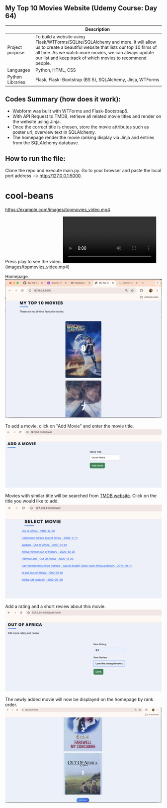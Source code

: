 ## My Top 10 Movies Website (Udemy Course: Day 64)

|  | Description |
| ----------- | ----------- |
| Project purpose | To build a website using Flask/WTForms/SQLite/SQLAlchemy and more. It will allow us to create a beautiful website that lists our top 10 films of all time. As we watch more movies, we can always update our list and keep track of which movies to recommend people.|
| Languages | Python, HTML, CSS |
| Python Libraries | Flask, Flask-Bootstrap (BS 5), SQLAlchemy, Jinja, WTForms |

Codes Summary (how does it work):
-
- Webform was built with WTForms and Flask-Bootstrap5.
- With API Request to TMDB, retrieve all related movie titles and render on the website using Jinja.
- Once the correct title is chosen, store the movie attributes such as poster url, overview text in SQLAlchemy.
- The homepage render the movie ranking display via Jinja and entries from the SQLAlchemy database.  

How to run the file:
-
Clone the repo and execute main.py.
Go to your browser and paste the local port address --> http://127.0.0.1:5000.


# cool-beans

https://example.com/images/topmovies_video.mp4

Press play to see the video.
![](images/topmovies_video.mp4)(images/topmovies_video.mp4)

Homepage.
![webpage home](images/topmovies_home.png)

To add a movie, click on "Add Movie" and enter the movie title. 
![add movie title](images/topmovies_add1.png)

Movies with similar title will be searched from [TMDB website](https://www.themoviedb.org/). Click on the title you would like to add. 
![movie search results](images/topmovies_add2.png)

Add a rating and a short review about this movie. 
![add movie details](images/topmovies_add3.png)

The newly added movie will now be displayed on the homepage by rank order. 
![movie in new homepage](images/topmovies_add4.png)
